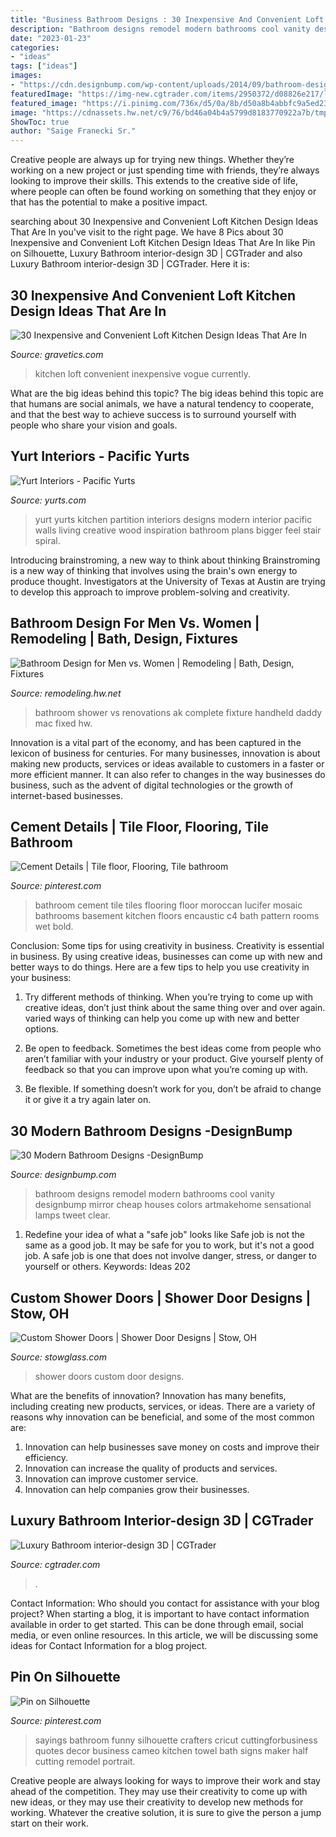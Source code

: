 ```yaml
---
title: "Business Bathroom Designs : 30 Inexpensive And Convenient Loft Kitchen Design Ideas That Are In"
description: "Bathroom designs remodel modern bathrooms cool vanity designbump mirror cheap houses colors artmakehome sensational lamps tweet clear"
date: "2023-01-23"
categories:
- "ideas"
tags: ["ideas"]
images:
- "https://cdn.designbump.com/wp-content/uploads/2014/09/bathroom-design-ideas-019.jpg"
featuredImage: "https://img-new.cgtrader.com/items/2950372/d08826e217/luxury-bathroom-3d-model-max.jpg"
featured_image: "https://i.pinimg.com/736x/d5/0a/8b/d50a8b4abbfc9a5ed23ffa1e9e75ad51.jpg"
image: "https://cdnassets.hw.net/c9/76/bd46a04b4a5799d8183770922a7b/tmp5d4b-2etmp-tcm17-219938.jpg"
ShowToc: true
author: "Saige Franecki Sr."
---
```



Creative people are always up for trying new things. Whether they’re working on a new project or just spending time with friends, they’re always looking to improve their skills. This extends to the creative side of life, where people can often be found working on something that they enjoy or that has the potential to make a positive impact.

	

		
searching about 30 Inexpensive and Convenient Loft Kitchen Design Ideas That Are In you've visit to the right page. We have 8 Pics about 30 Inexpensive and Convenient Loft Kitchen Design Ideas That Are In like Pin on Silhouette, Luxury Bathroom interior-design 3D | CGTrader and also Luxury Bathroom interior-design 3D | CGTrader. Here it is:
		
    
## 30 Inexpensive And Convenient Loft Kitchen Design Ideas That Are In

<img loading=lazy src="https://www.gravetics.com/wp-content/uploads/2017/09/Beautiful-Kitchen-Design-For-Loft-Apartment.jpg" onerror="this.onerror=null;this.src='https://tse4.mm.bing.net/th?id=OIP.gxOO6JDykgZN3kHHYR0jfgAAAA&amp;pid=15.1';" alt="30 Inexpensive and Convenient Loft Kitchen Design Ideas That Are In">

_Source: gravetics.com_

>kitchen loft convenient inexpensive vogue currently. 

	

What are the big ideas behind this topic?
The big ideas behind this topic are that humans are social animals, we have a natural tendency to cooperate, and that the best way to achieve success is to surround yourself with people who share your vision and goals.

    
## Yurt Interiors - Pacific Yurts

<img loading=lazy src="http://www.yurts.com/wp-content/uploads/2015/07/Pacific-Yurts-Kitchen-Partition.jpg" onerror="this.onerror=null;this.src='https://tse2.mm.bing.net/th?id=OIP.GDwR9cpKGnkGXFEbI-UUjwHaE7&amp;pid=15.1';" alt="Yurt Interiors - Pacific Yurts">

_Source: yurts.com_

>yurt yurts kitchen partition interiors designs modern interior pacific walls living creative wood inspiration bathroom plans bigger feel stair spiral. 

	

Introducing brainstroming, a new way to think about thinking
Brainstroming is a new way of thinking that involves using the brain's own energy to produce thought. Investigators at the University of Texas at Austin are trying to develop this approach to improve problem-solving and creativity.

    
## Bathroom Design For Men Vs. Women | Remodeling | Bath, Design, Fixtures

<img loading=lazy src="https://cdnassets.hw.net/c9/76/bd46a04b4a5799d8183770922a7b/tmp5d4b-2etmp-tcm17-219938.jpg" onerror="this.onerror=null;this.src='https://tse4.mm.bing.net/th?id=OIP.t1dELyUrcv_g_bsH14eJpQHaLE&amp;pid=15.1';" alt="Bathroom Design for Men vs. Women | Remodeling | Bath, Design, Fixtures">

_Source: remodeling.hw.net_

>bathroom shower vs renovations ak complete fixture handheld daddy mac fixed hw. 

	

Innovation is a vital part of the economy, and has been captured in the lexicon of business for centuries. For many businesses, innovation is about making new products, services or ideas available to customers in a faster or more efficient manner. It can also refer to changes in the way businesses do business, such as the advent of digital technologies or the growth of internet-based businesses.

    
## Cement Details | Tile Floor, Flooring, Tile Bathroom

<img loading=lazy src="https://i.pinimg.com/736x/70/e1/a3/70e1a37d1f2b3d47ab88b11af592a83e--bathroom-flooring-basement-bathroom.jpg" onerror="this.onerror=null;this.src='https://tse3.mm.bing.net/th?id=OIP.4EPamdnFdiRBdShIoU4QwwHaLH&amp;pid=15.1';" alt="Cement Details | Tile floor, Flooring, Tile bathroom">

_Source: pinterest.com_

>bathroom cement tile tiles flooring floor moroccan lucifer mosaic bathrooms basement kitchen floors encaustic c4 bath pattern rooms wet bold. 

	

Conclusion: Some tips for using creativity in business.
Creativity is essential in business. By using creative ideas, businesses can come up with new and better ways to do things. Here are a few tips to help you use creativity in your business:
1. Try different methods of thinking. When you’re trying to come up with creative ideas, don’t just think about the same thing over and over again. varied ways of thinking can help you come up with new and better options.

2. Be open to feedback. Sometimes the best ideas come from people who aren’t familiar with your industry or your product. Give yourself plenty of feedback so that you can improve upon what you’re coming up with.

3. Be flexible. If something doesn’t work for you, don’t be afraid to change it or give it a try again later on.

    
## 30 Modern Bathroom Designs -DesignBump

<img loading=lazy src="https://cdn.designbump.com/wp-content/uploads/2014/09/bathroom-design-ideas-019.jpg" onerror="this.onerror=null;this.src='https://tse3.mm.bing.net/th?id=OIP.Ksto6XTlhi3L8LrEgIPvkQHaI5&amp;pid=15.1';" alt="30 Modern Bathroom Designs -DesignBump">

_Source: designbump.com_

>bathroom designs remodel modern bathrooms cool vanity designbump mirror cheap houses colors artmakehome sensational lamps tweet clear. 

	

1) Redefine your idea of what a "safe job" looks like
Safe job is not the same as a good job. It may be safe for you to work, but it's not a good job. A safe job is one that does not involve danger, stress, or danger to yourself or others. Keywords: Ideas 202
    
## Custom Shower Doors | Shower Door Designs | Stow, OH

<img loading=lazy src="https://cdn.websites.hibu.com/65a892171ec241c0897144c6b39804a8/dms3rep/multi/desktop/10489586.jpg" onerror="this.onerror=null;this.src='https://tse1.mm.bing.net/th?id=OIP.q5mMELiVKvEZXfQdxFRyNAHaJ4&amp;pid=15.1';" alt="Custom Shower Doors | Shower Door Designs | Stow, OH">

_Source: stowglass.com_

>shower doors custom door designs. 

	

What are the benefits of innovation?
Innovation has many benefits, including creating new products, services, or ideas. There are a variety of reasons why innovation can be beneficial, and some of the most common are: 
1. Innovation can help businesses save money on costs and improve their efficiency.
2. Innovation can increase the quality of products and services.
3. Innovation can improve customer service.
4. Innovation can help companies grow their businesses.

    
## Luxury Bathroom Interior-design 3D | CGTrader

<img loading=lazy src="https://img-new.cgtrader.com/items/2950372/d08826e217/luxury-bathroom-3d-model-max.jpg" onerror="this.onerror=null;this.src='https://tse2.mm.bing.net/th?id=OIP.QH9YY_JAxrJbEW0B0zDj-QHaKl&amp;pid=15.1';" alt="Luxury Bathroom interior-design 3D | CGTrader">

_Source: cgtrader.com_

>. 

	

Contact Information: Who should you contact for assistance with your blog project?
When starting a blog, it is important to have contact information available in order to get started. This can be done through email, social media, or even online resources. In this article, we will be discussing some ideas for Contact Information for a blog project.

    
## Pin On Silhouette

<img loading=lazy src="https://i.pinimg.com/736x/d5/0a/8b/d50a8b4abbfc9a5ed23ffa1e9e75ad51.jpg" onerror="this.onerror=null;this.src='https://tse3.mm.bing.net/th?id=OIP.UVduOQnhiRD65GC6u69REwHaLH&amp;pid=15.1';" alt="Pin on Silhouette">

_Source: pinterest.com_

>sayings bathroom funny silhouette crafters cricut cuttingforbusiness quotes decor business cameo kitchen towel bath signs maker half cutting remodel portrait. 

	

Creative people are always looking for ways to improve their work and stay ahead of the competition. They may use their creativity to come up with new ideas, or they may use their creativity to develop new methods for working. Whatever the creative solution, it is sure to give the person a jump start on their work.

